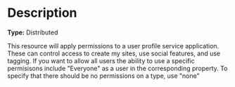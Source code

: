 # Description

**Type:** Distributed

This resource will apply permissions to a user profile service application.
These can control access to create my sites, use social features, and use
tagging. If you want to allow all users the ability to use a specific
permisisons include "Everyone" as a user in the corresponding property. To
specify that there should be no permissions on a type, use "none"
